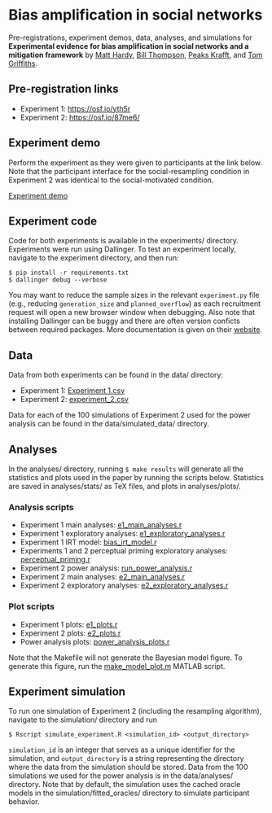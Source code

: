 # Bias amplification in social networks

Pre-registrations, experiment demos, data, analyses, and simulations for <b>Experimental evidence for bias amplification in social networks and a mitigation framework</b> by [Matt Hardy](https://matthardy.org/), [Bill Thompson](https://billdthompson.github.io/), [Peaks Krafft](https://www.arts.ac.uk/creative-computing-institute/people/peaks-krafft), and [Tom Griffiths](https://cocosci.princeton.edu).

## Pre-registration links

* Experiment 1: https://osf.io/yth5r
* Experiment 2: https://osf.io/87me6/

## Experiment demo

Perform the experiment as they were given to participants at the link below. Note that the participant interface for the social-resampling condition in Experiment 2 was identical to the social-motivated condition.

[Experiment demo](https://bias-amplification.netlify.app)

## Experiment code

Code for both experiments is available in the experiments/ directory. Experiments were run using Dallinger. To test an experiment locally, navigate to the experiment directory, and then run: 

```
$ pip install -r requirements.txt
$ dallinger debug --verbose
```

You may want to reduce the sample sizes in the relevant `experiment.py` file (e.g., reducing `generation_size` and `planned_overflow`) as each recruitment request will open a new browser window when debugging. Also note that installing Dallinger can be buggy and there are often version conficts between required packages.  More documentation is given on their [website](https://dallinger.readthedocs.io/en/latest).

## Data

Data from both experiments can be found in the data/ directory:

* Experiment 1: [Experiment 1.csv](data/experiment_1.csv)
* Experiment 2: [experiment_2.csv](data/experiment_2.csv)

Data for each of the 100 simulations of Experiment 2 used for the power analysis can be found in the data/simulated_data/ directory.

## Analyses

In the analyses/ directory, running `$ make results` will generate all the statistics and plots used in the paper by running the scripts below. Statistics are saved in analyses/stats/ as TeX files, and plots in analyses/plots/.

### Analysis scripts
* Experiment 1 main analyses: [e1_main_analyses.r](analyses/experiment_1/e1_main_analyses.R)
* Experiment 1 exploratory analyses: [e1_exploratory_analyses.r](analyses/experiment_1/e1_exploratory_analyses.R)
* Experiment 1 IRT model: [bias_irt_model.r](analyses/experiment_1/bias_irt_model.R)
* Experiments 1 and 2 perceptual priming exploratory analyses: [perceptual_priming.r](analyses/experiment_2/perceptual_priming.R)
* Experiment 2 power analysis: [run_power_analysis.r](analyses/power_analysis/run_power_analysis.R)
* Experiment 2 main analyses: [e2_main_analyses.r](analyses/experiment_2/e2_main_analyses.R)
* Experiment 2 exploratory analyses: [e2_exploratory_analyses.r](analyses/experiment_2/e2_exploratory_analyses.R)

### Plot scripts
* Experiment 1 plots: [e1_plots.r](analyses/experiment_1/e1_plots.R)
* Experiment 2 plots: [e2_plots.r](analyses/experiment_2/e2_plots.R)
* Power analysis plots: [power_analysis_plots.r](analyses/power_analysis/power_analysis_plots.R)

Note that the Makefile will not generate the Bayesian model figure. To generate this figure, run the [make_model_plot.m](analyses/bayesian_model/make_model_plot.m) MATLAB script.

## Experiment simulation

To run one simulation of Experiment 2 (including the resampling algorithm), navigate to the simulation/ directory and run 

```
$ Rscript simulate_experiment.R <simulation_id> <output_directory> 
```

`simulation_id` is an integer that serves as a unique identifier for the simulation, and `output_directory` is a string representing the directory where the data from the simulation should be stored. Data from the 100 simulations we used for the power analysis is in the data/analyses/ directory. Note that by default, the simulation uses the cached oracle models in the simulation/fitted_oracles/ directory to simulate participant behavior.